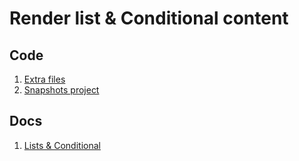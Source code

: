# Render list & Conditional content

## Code

1. [Extra files](./Section_5_React_State_Working_with_Events/extra-files)
2. [Snapshots project](https://github.com/academind/react-complete-guide-code/tree/05-rendering-lists-conditional-content)

## Docs

1. [Lists & Conditional](List&Condiyional.md)
